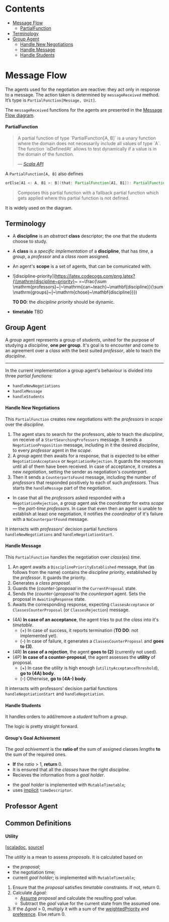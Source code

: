 Contents
========

* [Message Flow](#message-flow)
  * [PartialFunction](#partialfunction)
* [Terminology](#terminology)
* [Group Agent](#group-agent)
  * [Handle New Negotiations](#handle-new-negotiations)
  * [Handle Message](#handle-message)
  * [Handle Students](#handle-students)


Message Flow 
============ 
The agents used for the negotiation are reactive: they act only in response to a message.
The action taken is determined by `messageReceived` method. It’s type is `PartialFunction[Message, Unit]`.

The `messageReceived` functions for the agents are presented in the 
[Message Flow diagram](http://fehu.github.io/schedule-negotiation/docs/MessageFlow.pdf).

#### PartialFunction
<blockquote>
<p>
A partial function of type `PartialFunction[A, B]` is a unary function
  where the domain does not necessarily include all values of type `A`.
  The function `isDefinedAt` allows to test dynamically if a value is in
  the domain of the function.
</p>
<footer>
— <cite><a href="http://www.scala-lang.org/api/2.11.7/#scala.PartialFunction/">Scala API</a></cite>
</footer>
</blockquote>

A `PartialFunction[A, B]` also defines
```scala
orElse[A1 <: A, B1 >: B](that: PartialFunction[A1, B1]): PartialFunction[A1, B1]
```
<blockquote>
Composes this partial function with a fallback partial function which
gets applied where this partial function is not defined.
</blockquote>

It is widely used on the diagram.

Terminology
-----------

- A **discipline** is an *abstract* **class** descriptor; the one that the students choose to study.
- A **class** is a *specific implementation* of a **discipline**, that has *time*, a *group*, a *professor* and a *class room* assigned.
- An agent's **scope** is a set of agents, that can be comunicated with.
- ![discipline-priority](https://latex.codecogs.com/png.latex?{\\mathrm{discipline~priority}~ =~\\frac{\\sum \\mathrm{professors}~|~\\mathrm{can~teach}~\\mathbf{discipline}}{\\sum \\mathrm{groups}~|~\\mathrm{chose}~\\mathbf{discipline}}})

  **TO DO**: the *discipline priority* should be dynamic.

- **timetable** TBD


Group Agent
-----------
A *group* agent represents a group of *students*, united for the purpose of studying a *discipline*, **one per group**. It's goal is to encounter and come to an agreement over a *class* with the best suited *professor*, able to teach the *discipline*.

---

In the current implementation a group agent's behaviour is divided into three *partial functions*:
- `handleNewNegotiations`
- `handleMessage`
- `handleStudents`

#### Handle New Negotiations

This `PartialFunction` creates new negotiations with the *professors* in *scope* over the *discipline*.

1. The agent stars to search for the professors, able to teach the *discipline*, on receive of a `StartSearchingProfessors` message. It sends a `NegotiationProposition` message, including in it the desired *discipline*, to every *professor* agent in the *scope*. 
2. A *group* agent then awaits for a response, that is expected to be either `NegotiationAcceptance` or `NegotiationRejection`. It guards the responses until all of them have been received. In case of acceptance, it creates a new *negotiation*, setting the sender as negotiation's *counterpart*.
3. Then it sends a `CounterpartsFound` message, including the number of *professors* that responded positively to each of such *professors*. Thus starts the `handleMessage` part of the negotiation. 

* In case that all the *professors* asked responded with a `NegotiationRejection`, a group agent ask the *coordinator* for extra *scope* &mdash; the *part-time professors*. In case that even then an agent is unable to establish at least one negotiation, it notifies the *coordinator* of it's failure with a `NoCounterpartFound` message.

It interracts with *professors*' decision partial functions `handleNewNegotiations` and `handleNegotiationStart`.

#### Handle Message

This `PartialFunction` handles the negotiation over *class*(es) *time*.

1. An agent awaits a `DisciplinePriorityEstablished` message, that (as follows from the name) contains the *discipline priority*, established by the *professor*. It guards the priority.
2. Generates a *class proposal*.
3. Guards the (*counter-*)*proposal* in the `CurrentProposal` state.
3. Sends the (*counter-*)*proposal* to the *counterpart* agent. Sets the proposal in `AwaitingResponse` state. 
4. Awaits the corresponding response, expecting `ClassesAcceptance` or `ClassesCounterProposal` (or `ClassesRejection`) message. 

* (4A) **In case of an acceptance**, the agent tries to put the *class* into it's *timetable*. 
  * (+) In case of success, it reports termination (**TO DO**: not implemented yet). 
  * (-) In case of failure, it generates a `ClassesCounterProposal` and **goes to (3)**.
* (4R) **In case of a rejection**, the agent **goes to (2)** (currently not used).
* (4P) **In case of a counter-proposal**, the agent assesses the **utility** of proposal.
  * (+) In case the *utility* is high enough (`utilityAcceptanceThreshold`), **go to (4A) body**.
  * (-) Otherwise, **go to (4A-) body**.

It interracts with professors' decision partial functions `handleNegotiationStart` and `handleNegotiation`.

#### Handle Students

It handles orders to add/remove a *student* to/from a *group*.

The logic is pretty straight forward.


#### Group's Goal Achivement

The *goal achivement* is the **ratio of** the sum of assigned classes *lengths* **to** the sum of the required ones.
 * **If** the *ratio* > 1, **return** 0.
 * It is ensured that all the *classes* have the right *discipline*.
 * Recieves the information from a *goal holder*.

- the *goal holder* is implemented with `MutableTimetable`;
- uses [implicit](http://docs.scala-lang.org/tutorials/tour/implicit-parameters.html) `timeDescriptor`.

Professor Agent
---------------


Common Definitions
------------------

#### Utility
[[scaladoc](http://fehu.github.io/schedule-negotiation/docs/dev-api/index.html#feh.tec.agents.schedule.UtilityDriven@inheritance-diagram), [source](/src/main/scala/feh/tec/agents/schedule/UtilityDriven.scala)]

The *utility* is a mean to assess *proposals*. It is calculated based on 
- the *proposal*;
- the negotiation time;
- current *goal holder*; is implemented with `MutableTimetable`;

1. Ensure that the *proposal* satisfies *timetable* constraints. If not, return 0.
2. Calculate *&Delta;goal*:
   * [Assume](http://fehu.github.io/schedule-negotiation/docs/dev-api/index.html#feh.tec.agents.schedule.AgentUtility@assumeProposal(gh:AgentUtility.this.GoalHolder,proposal:AgentUtility.this.ProposalType):AgentUtility.this.GoalHolder) *proposal* and calculate the resulting *goal* value.
   *  Subtract the *goal* value for the current state from the assumed one.
3. If the *&Delta;goal* > 0, multiply it with a sum of the [weightedPriority](http://fehu.github.io/schedule-negotiation/docs/dev-api/index.html#feh.tec.agents.schedule.AgentUtility@weightedPriority(proposal:AgentUtility.this.ProposalType):Double) and [preference](http://fehu.github.io/schedule-negotiation/docs/dev-api/index.html#feh.tec.agents.schedule.AgentUtility@preference(time:AgentPreferences.this.NegotiationTime,gh:AgentPreferences.this.GoalHolder,proposal:AgentPreferences.this.ProposalType):feh.util.InUnitInterval). Else return 0.
